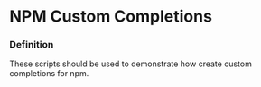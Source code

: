 # NPM Custom Completions

### Definition

These scripts should be used to demonstrate how create custom completions for npm.
